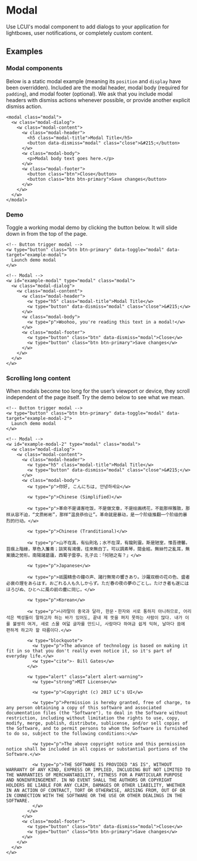# Modal

Use LCUI's modal component to add dialogs to your application for lightboxes, user notifications, or completely custom content.

## Examples

### Modal components

Below is a static modal example (meaning its `position` and `display` have been overridden). Included are the modal header, modal body (required for `padding`), and modal footer (optional). We ask that you include modal headers with dismiss actions whenever possible, or provide another explicit dismiss action.

``` static-modal-demo-xml
<modal class="modal">
  <w class="modal-dialog">
    <w class="modal-content">
      <w class="modal-header">
        <h5 class="modal-title">Modal Title</h5>
        <button data-dismiss="modal" class="close">&#215;</button>
      </w>
      <w class="modal-body">
        <p>Modal body text goes here.</p>
      </w>
      <w class="modal-footer">
        <button class="btn">Close</button>
        <button class="btn btn-primary">Save changes</button>
      </w>
    </w>
  </w>
</modal>
```

### Demo

Toggle a working modal demo by clicking the button below. It will slide down in from the top of the page.

``` modal-demo-xml
<!-- Button trigger modal -->
<w type="button" class="btn btn-primary" data-toggle="modal" data-target="example-modal">
  Launch demo modal
</w>

<!-- Modal -->
<w id="example-modal" type="modal" class="modal">
  <w class="modal-dialog">
    <w class="modal-content">
      <w class="modal-header">
        <w type="h5" class="modal-title">Modal Title</w>
        <w type="button" data-dismiss="modal" class="close">&#215;</w>
      </w>
      <w class="modal-body">
        <w type="p">Woohoo, you're reading this text in a modal!</w>
      </w>
      <w class="modal-footer">
        <w type="button" class="btn" data-dismiss="modal">Close</w>
        <w type="button" class="btn btn-primary">Save changes</w>
      </w>
    </w>
  </w>
</w>
```

### Scrolling long content

When modals become too long for the user’s viewport or device, they scroll independent of the page itself. Try the demo below to see what we mean.

``` modal-demo-xml
<!-- Button trigger modal -->
<w type="button" class="btn btn-primary" data-toggle="modal" data-target="example-modal-2">
  Launch demo modal
</w>

<!-- Modal -->
<w id="example-modal-2" type="modal" class="modal">
  <w class="modal-dialog">
    <w class="modal-content">
      <w class="modal-header">
        <w type="h5" class="modal-title">Modal Title</w>
        <w type="button" data-dismiss="modal" class="close">&#215;</w>
      </w>
      <w class="modal-body">
        <w type="p">你好, こんにちは, 안녕하세요</w>

        <w type="p">Chinese (Simplified)</w>

        <w type="p">革命不是请客吃饭，不是做文章，不是绘画绣花，不能那样雅致，那样从容不迫，“文质彬彬”，那样“温良恭俭让”。革命就是暴动，是一个阶级推翻一个阶级的暴烈的行动。</w>

        <w type="p">Chinese (Tranditional)</w>

        <w type="p">山不在高，有仙則名；水不在深，有龍則靈。斯是陋室，惟吾德馨。苔痕上階綠，草色入簾青；談笑有鴻儒，往來無白丁。可以調素琴，閱金經。無絲竹之亂耳，無案牘之勞形。南陽諸葛廬，西蜀子雲亭。孔子云：「何陋之有？」</w>

        <w type="p">Japanese</w>

        <w type="p">祇園精舎の鐘の声、諸行無常の響きあり。沙羅双樹の花の色、盛者必衰の理をあらはす。おごれる人も久しからず。ただ春の夜の夢のごとし。たけき者も遂にはほろびぬ、ひとへ‌​に風の前の塵に同じ。</w>

        <w type="p">Korean</w>
        
        <w type="p">나라말이 중국과 달라, 한문・한자와 서로 통하지 아니하므로, 어리석은 백성들이 말하고자 하는 바가 있어도, 끝내 제 뜻을 펴지 못하는 사람이 많다. 내가 이를 불쌍히 여겨, 새로 스물 여덟 글자를 만드니, 사람마다 하여금 쉽게 익혀, 날마다 씀에 편하게 하고자 할 따름이다.</w>

        <w type="blockquote">
          <w type="p">The advance of technology is based on making it fit in so that you don't really even notice it, so it's part of everyday life.</w>
          <w type="cite">- Bill Gates</w>
        </w>

        <w type="alert" class="alert alert-warning">
          <w type="strong">MIT License</w>

          <w type="p">Copyright (c) 2017 LC's UI</w>

          <w type="p">Permission is hereby granted, free of charge, to any person obtaining a copy of this software and associated documentation files (the "Software"), to deal in the Software without restriction, including without limitation the rights to use, copy, modify, merge, publish, distribute, sublicense, and/or sell copies of the Software, and to permit persons to whom the Software is furnished to do so, subject to the following conditions:</w>

          <w type="p">The above copyright notice and this permission notice shall be included in all copies or substantial portions of the Software.</w>

          <w type="p">THE SOFTWARE IS PROVIDED "AS IS", WITHOUT WARRANTY OF ANY KIND, EXPRESS OR IMPLIED, INCLUDING BUT NOT LIMITED TO THE WARRANTIES OF MERCHANTABILITY, FITNESS FOR A PARTICULAR PURPOSE AND NONINFRINGEMENT. IN NO EVENT SHALL THE AUTHORS OR COPYRIGHT HOLDERS BE LIABLE FOR ANY CLAIM, DAMAGES OR OTHER LIABILITY, WHETHER IN AN ACTION OF CONTRACT, TORT OR OTHERWISE, ARISING FROM, OUT OF OR IN CONNECTION WITH THE SOFTWARE OR THE USE OR OTHER DEALINGS IN THE SOFTWARE.
          </w>
        </w>
      </w>
      <w class="modal-footer">
        <w type="button" class="btn" data-dismiss="modal">Close</w>
        <w type="button" class="btn btn-primary">Save changes</w>
      </w>
    </w>
  </w>
</w>
```
